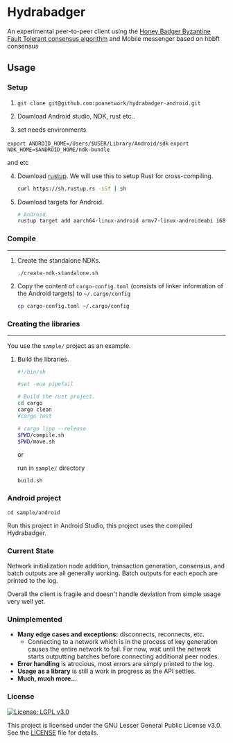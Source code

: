 Hydrabadger
================

An experimental peer-to-peer client using the [Honey Badger Byzantine Fault
Tolerant consensus algorithm](https://github.com/poanetwork/hbbft) and Mobile messenger based on hbbft consensus 

## Usage

### Setup

1. `git clone git@github.com:poanetwork/hydrabadger-android.git`

2. Download Android studio, NDK, rust etc..

3. set needs environments 

`export ANDROID_HOME=/Users/$USER/Library/Android/sdk`
`export NDK_HOME=$ANDROID_HOME/ndk-bundle` 

and etc

4. Download [rustup](https://www.rustup.rs/). We will use this to setup Rust for
   cross-compiling.

    ```sh
    curl https://sh.rustup.rs -sSf | sh
    ```

5. Download targets for Android.

    ```sh
    # Android.
    rustup target add aarch64-linux-android armv7-linux-androideabi i686-linux-android
    ```

### Compile
-----

1. Create the standalone NDKs.

    ```sh
    ./create-ndk-standalone.sh
    ```

6. Copy the content of `cargo-config.toml` (consists of linker information of
   the Android targets) to `~/.cargo/config`

    ```sh
    cp cargo-config.toml ~/.cargo/config
    ```

### Creating the libraries
----------------------

You use the `sample/` project as an example.


1. Build the libraries.

    ```sh
	#!/bin/sh

	#set -euo pipefail

	# Build the rust project.
	cd cargo
	cargo clean
	#cargo test

	# cargo lipo --release
	$PWD/compile.sh
	$PWD/move.sh
    ```

	or

	run in `sample/` directory

	```
	build.sh
	```

### Android project

```
cd sample/android
```

Run this project in Android Studio, this project uses the compiled Hydrabadger.

### Current State

Network initialization node addition, transaction generation, consensus,
and batch outputs are all generally working. Batch outputs for each epoch are
printed to the log.

Overall the client is fragile and doesn't handle deviation from simple usage
very well yet.

### Unimplemented

* **Many edge cases and exceptions:** disconnects, reconnects, etc.
  * Connecting to a network which is in the process of key generation causes
    the entire network to fail. For now, wait until the network starts
    outputting batches before connecting additional peer nodes.
* **Error handling** is atrocious, most errors are simply printed to the log.
* **Usage as a library** is still a work in progress as the API settles.
* **Much, much more...**

### License

[![License: LGPL v3.0](https://img.shields.io/badge/License-LGPL%20v3-blue.svg)](https://www.gnu.org/licenses/lgpl-3.0)

This project is licensed under the GNU Lesser General Public License v3.0. See the [LICENSE](LICENSE) file for details.
